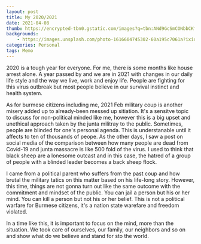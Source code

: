 ```yaml
---
layout: post
title: My 2020/2021
date: 2021-04-08
thumb: https://encrypted-tbn0.gstatic.com/images?q=tbn:ANd9GcSmCONbbCKfpaUP3FQOoa-xKca0XZRk4CsZ5NCT1AAHSIa6aIcrz-4BL1KxTsr4PdD6QAA&usqp=CAU
backgrounds: 
    - https://images.unsplash.com/photo-1616604745302-60a195c7061a?ixid=MXwxMjA3fDB8MHxwaG90by1wYWdlfHx8fGVufDB8fHw%3D&ixlib=rb-1.2.1&auto=format&fit=crop&w=2901&q=80
categories: Personal
tags: Memo
--- 
```



2020 is a tough year for everyone. For me, there is some months like house arrest alone. A year passed by and we are in 2021 with changes in our daily life style and the way we live, work and enjoy life. People are fighting for this virus outbreak but most people believe in our survival instinct and health system.

As for burmese citizens including me, 2021 Feb military coup is another misery added up to already-been messed up sitiation. It's a sensitve topic to discuss for non-political minded like me, however this is a big upset and unethical approach taken by the junta militray to the public. Sometimes, people are blinded for one's personal agenda. This is understanable until it affects to ten of thousands of peope. As the other days, I saw a post on social media of the comparison between how many people are dead from Covid-19 and junta massacre is like 500 fold of the virus. I used to think that black sheep are a lonesome outcast and in this case, the hatred of a group of people with a blinded leader becomes a back sheep flock.

I came from a political parent who suffers from the past coup and how brutal the military tatics on this matter based on his life-long story. However, this time, things are not gonna turn out like the same outcome with the commitment and mindset of the public. You can jail a person but his or her mind. You can kill a person but not his or her belief. This is not a political warfare for Burmese citizens, it's a nation state warefare and freedom violated. 

In a time like this, it is important to focus on the mind, more than the situation. We took care of ourselves, our family, our neighbors and so on and show what do we believe and stand for sto the world.
